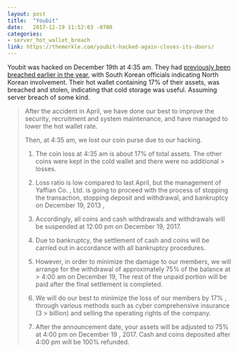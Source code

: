 ```yaml
---
layout: post
title:  "Youbit"
date:   2017-12-19 11:52:03 -0700
categories:
- server_hot_wallet_breach
link: https://themerkle.com/youbit-hacked-again-closes-its-doors/
---
```


Youbit was hacked on December 19th at 4:35 am. They had [previously been breached earlier in the year](https://themerkle.com/north-korean-hackers-attacked-south-korean-exchanges-nis-claims/), with South Korean officials indicating North Korean involvement.  Their hot wallet containing 17% of their assets, was breached and stolen, indicating that cold storage was useful. Assuming server breach of some kind.

> After the accident in April, we have done our best to improve the security, recruitment and system maintenance, and
have managed to lower the hot wallet rate.
>
> Then, at 4:35 am, we lost our coin purse due to our hacking.
>
> 1. The coin loss at 4:35 am is about 17% of total assets. The other coins were kept in the cold wallet and there were no additional > losses.
>
> 2. Loss ratio is low compared to last April, but the management of Yaffian Co. , Ltd. is going to proceed with the process of stopping the transaction, stopping deposit and withdrawal, and bankruptcy on December 19, 2013 ,
>
> 3. Accordingly, all coins and cash withdrawals and withdrawals will be suspended at 12:00 pm on December 19, 2017.
>
> 4. Due to bankruptcy, the settlement of cash and coins will be carried out in accordance with all bankruptcy procedures.
>
> 5. However, in order to minimize the damage to our members, we will arrange for the withdrawal of approximately 75% of the balance at > 4:00 am on December 19, The rest of the unpaid portion will be paid after the final settlement is completed.
>
> 6. We will do our best to minimize the loss of our members by 17% , through various methods such as cyber comprehensive insurance (3 > billion) and selling the operating rights of the company.
> 7. After the announcement date, your assets will be adjusted to 75% at 4:00 pm on December 19 , 2017. Cash and coins deposited after 4:00 pm will be 100% refunded.
